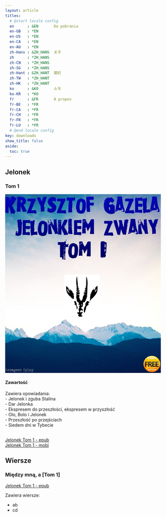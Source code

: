 ```yaml
---
layout: article
titles:
  # @start locale config
  en      : &EN       Do pobrania
  en-GB   : *EN
  en-US   : *EN
  en-CA   : *EN
  en-AU   : *EN
  zh-Hans : &ZH_HANS  关于
  zh      : *ZH_HANS
  zh-CN   : *ZH_HANS
  zh-SG   : *ZH_HANS
  zh-Hant : &ZH_HANT  關於
  zh-TW   : *ZH_HANT
  zh-HK   : *ZH_HANT
  ko      : &KO       소개
  ko-KR   : *KO
  fr      : &FR       À propos
  fr-BE   : *FR
  fr-CA   : *FR
  fr-CH   : *FR
  fr-FR   : *FR
  fr-LU   : *FR
  # @end locale config
key: downloads
show_title: false
aside:
  toc: true
---
```


## Jelonek 

### Tom 1 


<div class="item">
  <div class="item__image">
    <img class="image image--lg" src="/assets/images/JELONEK_flatecover.jpg"/>
  </div>
  <div class="item__content">
    <div class="item__header">
      <h4>Zawartość</h4>
    </div>
    <div class="item__description">
      <p> Zawiera opowiadania: <br>
          - Jelonek i zguba Stalina <br>
          - Dar Jelonka <br>
          - Ekspresem do przeszłości, ekspresem w przyszłość <br>
          - Olo, Bolo i Jelonek <br>
          - Przeszłość po przejściach <br>
          - Siedem dni w Tybecie <br>
      </p>
    </div>
  </div>
</div>

<br>

<div class="grid">
  <div class="cell cell--5">
  <a class="button button--success button--rounded button--lg" href="#"><i class="fas fa-download"></i> Jelonek Tom 1 - epub </a>
  </div>
<div class="cell cell--2"></div>
  <div class="cell cell--5">
  <a class="button button--success button--rounded button--lg" href="#"><i class="fas fa-download"></i> Jelonek Tom 1 - mobi </a>
  </div>

</div>


## Wiersze  

### Między mną, a [Tom 1]

<a class="button button--success button--rounded button--lg" href="#"><i class="fas fa-download"></i> Jelonek Tom 1 - epub </a>

Zawiera wiersze:

- ab
- cd


